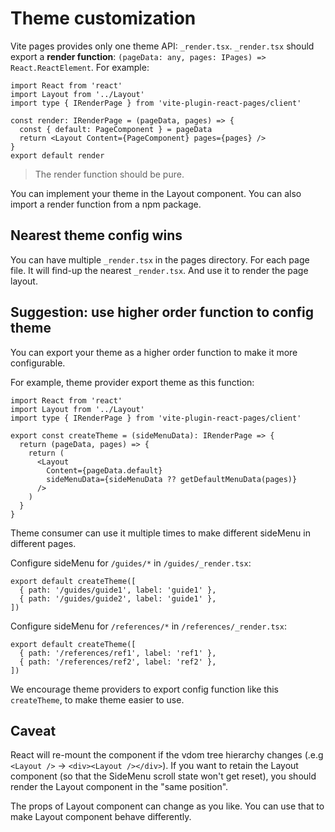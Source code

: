 # Theme customization

Vite pages provides only one theme API: `_render.tsx`.
`_render.tsx` should export a **render function**: `(pageData: any, pages: IPages) => React.ReactElement`. For example:

```tsx
import React from 'react'
import Layout from '../Layout'
import type { IRenderPage } from 'vite-plugin-react-pages/client'

const render: IRenderPage = (pageData, pages) => {
  const { default: PageComponent } = pageData
  return <Layout Content={PageComponent} pages={pages} />
}
export default render
```

> The render function should be pure.

You can implement your theme in the Layout component. You can also import a render function from a npm package.

## Nearest theme config wins

You can have multiple `_render.tsx` in the pages directory. For each page file. It will find-up the nearest `_render.tsx`. And use it to render the page layout.

## Suggestion: use higher order function to config theme

You can export your theme as a higher order function to make it more configurable.

For example, theme provider export theme as this function:

```tsx
import React from 'react'
import Layout from '../Layout'
import type { IRenderPage } from 'vite-plugin-react-pages/client'

export const createTheme = (sideMenuData): IRenderPage => {
  return (pageData, pages) => {
    return (
      <Layout
        Content={pageData.default}
        sideMenuData={sideMenuData ?? getDefaultMenuData(pages)}
      />
    )
  }
}
```

Theme consumer can use it multiple times to make different sideMenu in different pages.

Configure sideMenu for `/guides/*` in `/guides/_render.tsx`:

```tsx
export default createTheme([
  { path: '/guides/guide1', label: 'guide1' },
  { path: '/guides/guide2', label: 'guide1' },
])
```

Configure sideMenu for `/references/*` in `/references/_render.tsx`:

```tsx
export default createTheme([
  { path: '/references/ref1', label: 'ref1' },
  { path: '/references/ref2', label: 'ref2' },
])
```

We encourage theme providers to export config function like this `createTheme`, to make theme easier to use.

## Caveat

React will re-mount the component if the vdom tree hierarchy changes (.e.g `<Layout />` -> `<div><Layout /></div>`). If you want to retain the Layout component (so that the SideMenu scroll state won't get reset), you should render the Layout component in the "same position".

The props of Layout component can change as you like. You can use that to make Layout component behave differently.
